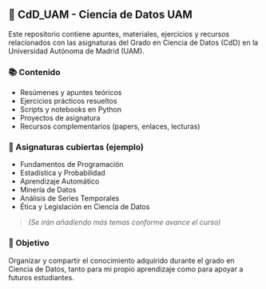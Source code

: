 ## 📘 CdD\_UAM - Ciencia de Datos UAM

Este repositorio contiene apuntes, materiales, ejercicios y recursos relacionados con las asignaturas del Grado en Ciencia de Datos (CdD) en la Universidad Autónoma de Madrid (UAM).

### 📚 Contenido

* Resúmenes y apuntes teóricos
* Ejercicios prácticos resueltos
* Scripts y notebooks en Python
* Proyectos de asignatura
* Recursos complementarios (papers, enlaces, lecturas)

### 🧠 Asignaturas cubiertas (ejemplo)

* Fundamentos de Programación
* Estadística y Probabilidad
* Aprendizaje Automático
* Minería de Datos
* Análisis de Series Temporales
* Ética y Legislación en Ciencia de Datos

> *(Se irán añadiendo más temas conforme avance el curso)*

### 🎯 Objetivo

Organizar y compartir el conocimiento adquirido durante el grado en Ciencia de Datos, tanto para mi propio aprendizaje como para apoyar a futuros estudiantes.


